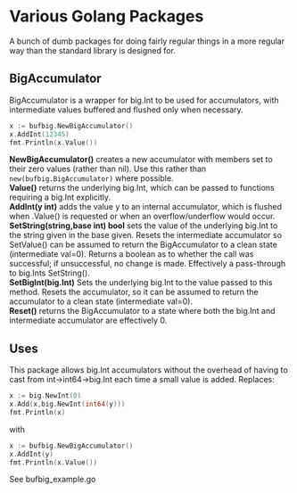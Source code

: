 # Various Golang Packages
A bunch of dumb packages for doing fairly regular things in a more regular way than the standard library is designed for.

## BigAccumulator
BigAccumulator is a wrapper for big.Int to be used for accumulators, with intermediate values buffered and flushed only when necessary.

```go
x := bufbig.NewBigAccumulator()
x.AddInt(12345)
fmt.Println(x.Value())
```

<b>NewBigAccumulator()</b> creates a new accumulator with members set to their zero values (rather than nil). Use this rather than `new(bufbig.BigAccumulator)` where possible.<br>
<b>Value()</b> returns the underlying big.Int, which can be passed to functions requiring a big.Int explicitly.<br>
<b>AddInt(y int)</b> adds the value y to an internal accumulator, which is flushed when .Value() is requested or when an overflow/underflow would occur.<br>
<b>SetString(string,base int) bool</b> sets the value of the underlying big.Int to the string given in the base given. Resets the intermediate accumulator so SetValue() can be assumed to return the BigAccumulator to a clean state (intermediate val=0). Returns a boolean as to whether the call was successful; if unsuccessful, no change is made. Effectively a pass-through to big.Ints SetString().<br>
<b>SetBigInt(big.Int)</b> Sets the underlying big.Int to the value passed to this method. Resets the accumulator, so it can be assumed to return the accumulator to a clean state (intermediate val=0).<br>
<b>Reset()</b> returns the BigAccumulator to a state where both the big.Int and intermediate accumulator are effectively 0.<br>

## Uses
This package allows big.Int accumulators without the overhead of having to cast from int->int64->big.Int each time a small value is added. Replaces:<br>
```go
x := big.NewInt(0)
x.Add(x,big.NewInt(int64(y)))
fmt.Println(x)
```

with<br>
```go
x := bufbig.NewBigAccumulator()
x.AddInt(y)
fmt.Println(x.Value())
```

See bufbig_example.go
